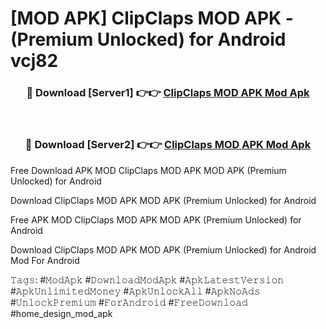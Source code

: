 # [MOD APK] ClipClaps MOD APK - (Premium Unlocked) for Android vcj82



<div align="center">
<h3>🔴 Download [Server1] 👉👉 <a href="https://momento.my/?title=ClipClaps_MOD_APK">ClipClaps MOD APK Mod Apk</a></h3><br>

<h3>🔴 Download [Server2] 👉👉 <a href="https://momento.my/?title=ClipClaps_MOD_APK">ClipClaps MOD APK Mod Apk</a></h3>
</div>



Free Download APK MOD ClipClaps MOD APK MOD APK (Premium Unlocked) for Android

Download ClipClaps MOD APK MOD APK (Premium Unlocked) for Android

Free APK MOD ClipClaps MOD APK MOD APK (Premium Unlocked) for Android

Download ClipClaps MOD APK MOD APK (Premium Unlocked) for Android Mod For Android

𝚃𝚊𝚐𝚜: #𝙼𝚘𝚍𝙰𝚙𝚔 #𝙳𝚘𝚠𝚗𝚕𝚘𝚊𝚍𝙼𝚘𝚍𝙰𝚙𝚔 #𝙰𝚙𝚔𝙻𝚊𝚝𝚎𝚜𝚝𝚅𝚎𝚛𝚜𝚒𝚘𝚗 #𝙰𝚙𝚔𝚄𝚗𝚕𝚒𝚖𝚒𝚝𝚎𝚍𝙼𝚘𝚗𝚎𝚢 #𝙰𝚙𝚔𝚄𝚗𝚕𝚘𝚌𝚔𝙰𝚕𝚕 #𝙰𝚙𝚔𝙽𝚘𝙰𝚍𝚜 #𝚄𝚗𝚕𝚘𝚌𝚔𝙿𝚛𝚎𝚖𝚒𝚞𝚖 #𝙵𝚘𝚛𝙰𝚗𝚍𝚛𝚘𝚒𝚍 #𝙵𝚛𝚎𝚎𝙳𝚘𝚠𝚗𝚕𝚘𝚊𝚍 #home_design_mod_apk
